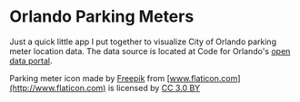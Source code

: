 # Orlando Parking Meters

Just a quick little app I put together to visualize City of Orlando parking meter location data.  The data source is located at Code for Orlando's [open data portal](https://brigades.opendatanetwork.com/TRANSPORTATION/Orlando-Parking-Meter-Numbers-GPS-Locations/6q72-v2e8).

Parking meter icon made by [Freepik](http://www.freepik.com) from [www.flaticon.com](http://www.flaticon.com) is licensed by [CC 3.0 BY](http://creativecommons.org/licenses/by/3.0/)
